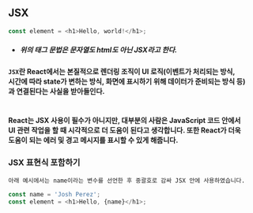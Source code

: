 ## JSX

```js
const element = <h1>Hello, world!</h1>;
```

+ ##### 위의 태그 문법은 문자열도 html도 아닌 JSX라고 한다.

#### `JSX`란 React에서는 본질적으로 렌더링 조직이 UI 로직(이벤트가 처리되는 방식, <br>시간에 따라 state가 변하는 방식, 화면에 표시하기 위해 데이터가 준비되는 방식 등)<br>과 연결된다는 사실을 받아들인다.

#

#### React는 JSX 사용이 필수가 아니지만, 대부분의 사람은 JavaScript 코드 안에서<br>UI 관련 작업을 할 때 시각적으로 더 도움이 된다고 생각합니다. 또한 React가 더욱<br>도움이 되는 에러 및 경고 메시지를 표시할 수 있게 해줍니다.


### JSX 표현식 포함하기

    아래 예시에서는 name이라는 변수를 선언한 후 중괄호로 감싸 JSX 안에 사용하였습니다.

```js
const name = 'Josh Perez';
const element = <h1>Hello, {name}</h1>;
```
